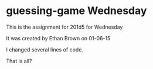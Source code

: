 # guessing-game Wednesday

 This is the assignment for 201d5 for Wednesday

It was created by Ethan Brown on 01-06-15

I changed several lines of code.

That is all?
